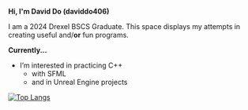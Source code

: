 
**Hi, I'm David Do (daviddo406)**

I am a 2024 Drexel BSCS Graduate. This space displays my attempts in creating useful and/**or** fun programs.

**Currently...**

- I’m interested in practicing C++
  - with SFML
  - and in Unreal Engine projects


[![Top Langs](https://github-readme-stats.vercel.app/api/top-langs/?username=daviddo406&hide=cmake&theme=holi&card_width=600)](https://github.com/anuraghazra/github-readme-stats)
